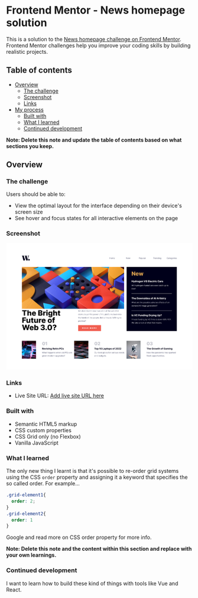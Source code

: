 # Frontend Mentor - News homepage solution

This is a solution to the [News homepage challenge on Frontend Mentor](https://www.frontendmentor.io/challenges/news-homepage-H6SWTa1MFl). Frontend Mentor challenges help you improve your coding skills by building realistic projects. 

## Table of contents

- [Overview](#overview)
  - [The challenge](#the-challenge)
  - [Screenshot](#screenshot)
  - [Links](#links)
- [My process](#my-process)
  - [Built with](#built-with)
  - [What I learned](#what-i-learned)
  - [Continued development](#continued-development)

**Note: Delete this note and update the table of contents based on what sections you keep.**

## Overview

### The challenge

Users should be able to:

- View the optimal layout for the interface depending on their device's screen size
- See hover and focus states for all interactive elements on the page

### Screenshot

![](./screenshot.png)

### Links
- Live Site URL: [Add live site URL here](https://technewsappbyade.netlify.app)

### Built with

- Semantic HTML5 markup
- CSS custom properties
- CSS Grid only (no Flexbox)
- Vanilla JavaScript

### What I learned

The only new thing I learnt is that it's possible to re-order grid systems using the CSS `order` property and assigning it a keyword that specifies the so called order. For example...
```css
.grid-element1{
  order: 2;
}
.grid-element2{
  order: 1
}
```
Google and read more on CSS order property for more info.

**Note: Delete this note and the content within this section and replace with your own learnings.**

### Continued development

I want to learn how to build these kind of things with tools like Vue and React.